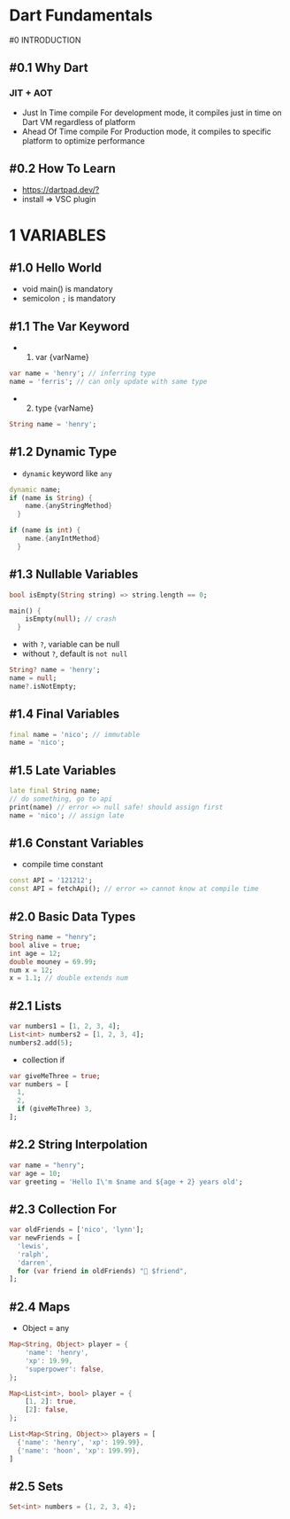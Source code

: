 # Dart Fundamentals

#0 INTRODUCTION

## #0.1 Why Dart

### JIT + AOT

- Just In Time compile
  For development mode, it compiles just in time on Dart VM regardless of platform
- Ahead Of Time compile
  For Production mode, it compiles to specific platform to optimize performance

## #0.2 How To Learn

- <https://dartpad.dev/?>
- install => VSC plugin

# 1 VARIABLES

## #1.0 Hello World

- void main() is mandatory
- semicolon `;` is mandatory

## #1.1 The Var Keyword

- 1. var {varName}

```dart
var name = 'henry'; // inferring type
name = 'ferris'; // can only update with same type
```

- 2. type {varName}

```dart
String name = 'henry';
```

## #1.2 Dynamic Type

- `dynamic` keyword like `any`

```dart
dynamic name;
if (name is String) {
    name.{anyStringMethod}
  }

if (name is int) {
    name.{anyIntMethod}
  }
```

## #1.3 Nullable Variables

```dart
bool isEmpty(String string) => string.length == 0;

main() {
    isEmpty(null); // crash
  }
```

- with `?`, variable can be null
- without `?`, default is `not null`

```dart
String? name = 'henry';
name = null;
name?.isNotEmpty;
```

## #1.4 Final Variables

```dart
final name = 'nico'; // immutable
name = 'nico';
```

## #1.5 Late Variables

```dart
late final String name;
// do something, go to api
print(name) // error => null safe! should assign first
name = 'nico'; // assign late
```

## #1.6 Constant Variables

- compile time constant

```dart
const API = '121212';
const API = fetchApi(); // error => cannot know at compile time
```

## #2.0 Basic Data Types

```dart
String name = "henry";
bool alive = true;
int age = 12;
double mouney = 69.99;
num x = 12;
x = 1.1; // double extends num
```

## #2.1 Lists

```dart
var numbers1 = [1, 2, 3, 4];
List<int> numbers2 = [1, 2, 3, 4];
numbers2.add(5);
```

- collection if

```dart
var giveMeThree = true;
var numbers = [
  1,
  2,
  if (giveMeThree) 3,
];
```

## #2.2 String Interpolation

```dart
var name = "henry";
var age = 10;
var greeting = 'Hello I\'m $name and ${age + 2} years old';
```

## #2.3 Collection For

```dart
var oldFriends = ['nico', 'lynn'];
var newFriends = [
  'lewis',
  'ralph',
  'darren',
  for (var friend in oldFriends) "💖 $friend",
];
```

## #2.4 Maps

- Object = any

```dart
Map<String, Object> player = {
    'name': 'henry',
    'xp': 19.99,
    'superpower': false,
};
```

```dart
Map<List<int>, bool> player = {
    [1, 2]: true,
    [2]: false,
};
```

```dart
List<Map<String, Object>> players = [
  {'name': 'henry', 'xp': 199.99},
  {'name': 'hoon', 'xp': 199.99},
]
```

## #2.5 Sets

```dart
Set<int> numbers = {1, 2, 3, 4};
```
